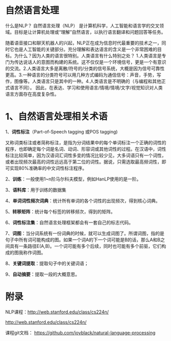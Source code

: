 自然语言处理
========

什么是NLP？
自然语言处理（NLP） 是计算机科学，人工智能和语言学的交叉领域。目标是让计算机处理或“理解”自然语言，以执行语言翻译和问题回答等任务。

随着语音接口和聊天机器人的兴起，NLP正在成为信息时代最重要的技术之一，同时它也是人工智能的关键部分。充分理解和表达语言的含义是一个非常困难的目标。为什么？因为人类的语言很特别。人类语言有什么特别之处？
1.人类语言是专门为传达说话人的意图而构建的系统。这不仅仅是一个环境信号，更是一个有意识的交流。2.人类语言大多是离散/符号的/分类的信号系统，大概是因为信号可靠性更高。3.一种语言的分类符号可以用几种方式编码为通信信号：声音，手势，写作，图像等。人类语言只是其中的一种。4.人类语言是不明确的（与编程和其他正式语言不同）。 因此，在表达、学习和使用语言/情境/情境/文字/视觉知识对人类语言方面存在高度复杂性。

# 1、自然语言处理相关术语
1、**词性标注**（Part-of-Speech tagging 或POS tagging)

又称词类标注或者简称标注，是指为分词结果中的每个单词标注一个正确的词性的程序，也即确定每个词是名词、动词、形容词或其他词性的过程。在汉语中，词性标注比较简单，因为汉语词汇词性多变的情况比较少见，大多词语只有一个词性，或者出现频次最高的词性远远高于第二位的词性。据说，只需选取最高频词性，即可实现80%准确率的中文词性标注程序。

2、**训练**：一般使用1~n阶马尔科夫模型，例如HanLP使用的是一阶。

3、**语料库**：用于训练的数据集

4、**单词词性频次词典**：统计所有单词的各个词性的出现频次，得到核心词典。

5、**转移矩阵**：统计每个标签的转移频次，得到的矩阵。

6、**词性标注集**：自然语言处理框架都会有一套自己的标志代码。

7、**词图**：当分词系统有一份词典的时候，就可以生成词图了。所谓词图，指的是句子中所有词可能构成的图。如果一个词A的下一个词可能是B的话，那么A和B之间具有一条路径E(A,B)。一个词可能有多个后续，同时也可能有多个前驱，它们构成的图我称作词图。

8、**关键词提取**：提取句子中的关键词语；

9、**自动摘要**：提取一段的大概意思。




# 附录
NLP课程：http://web.stanford.edu/class/cs224n/

http://web.stanford.edu/class/cs224n/

课程git文档： https://github.com/joyblack/natural-language-processing

